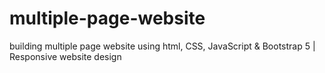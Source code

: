 # multiple-page-website
building multiple page website using html, CSS, JavaScript &amp; Bootstrap 5 | Responsive website design

